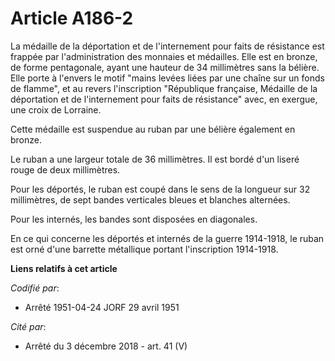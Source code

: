 # Article A186-2

La médaille de la déportation et de l'internement pour faits de résistance est frappée par l'administration des monnaies et
médailles. Elle est en bronze, de forme pentagonale, ayant une hauteur de 34 millimètres sans la bélière. Elle porte à
l'envers le motif "mains levées liées par une chaîne sur un fonds de flamme", et au revers l'inscription "République
française, Médaille de la déportation et de l'internement pour faits de résistance" avec, en exergue, une croix de Lorraine.

Cette médaille est suspendue au ruban par une bélière également en bronze.

Le ruban a une largeur totale de 36 millimètres. Il est bordé d'un liseré rouge de deux millimètres.

Pour les déportés, le ruban est coupé dans le sens de la longueur sur 32 millimètres, de sept bandes verticales bleues et
blanches alternées.

Pour les internés, les bandes sont disposées en diagonales.

En ce qui concerne les déportés et internés de la guerre 1914-1918, le ruban est orné d'une barrette métallique portant
l'inscription 1914-1918.

**Liens relatifs à cet article**

_Codifié par_:

  - Arrêté 1951-04-24 JORF 29 avril 1951

_Cité par_:

  - Arrêté du 3 décembre 2018 - art. 41 (V)
